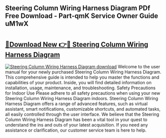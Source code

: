 ## Steering Column Wiring Harness Diagram PDf Free Download - Part-qmK Service Owner Guide uM1wX

# <h2><a href="http://dfkz7x3.blite.top/?on=Steering+Column+Wiring+Harness+Diagram">🔗Download New 👉🔴 Steering Column Wiring Harness Diagram</a></h2>

[![Steering Column Wiring Harness Diagram download](https://i.imgur.com/lujVjoI.png)](http://dfkz7x3.blite.top/?on=Steering+Column+Wiring+Harness+Diagram)
Welcome to the user manual for your newly purchased Steering Column Wiring Harness Diagram. This comprehensive guide is intended to help you master the functions and capabilities of your product. Inside, you will find detailed information on installation, usage, maintenance, and troubleshooting. Safety Precautions for Indoor Use Please adhere to all safety precautions when using your new Steering Column Wiring Harness Diagram indoors. Steering Column Wiring Harness Diagram offers a range of advanced features, such as virtual assistant, smart notifications, customizable shortcuts, and automated tasks, all easily controlled through the user interface. We believe that the Steering Column Wiring Harness Diagram has been a vital tool in your quest to understand the ins and outs of your latest acquisition. If you need any assistance or clarification, our customer service team is here to help.
